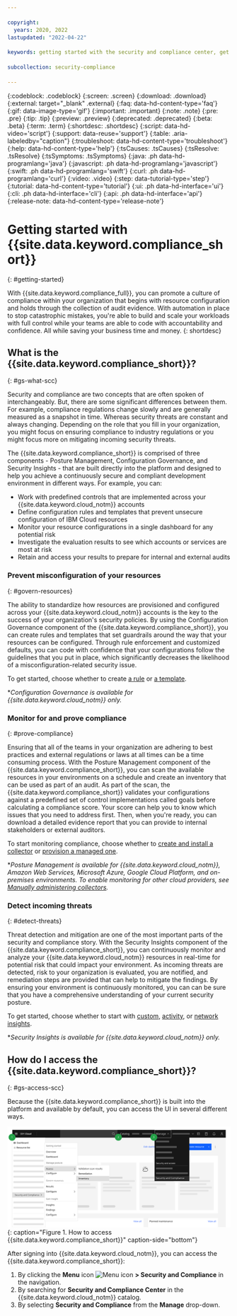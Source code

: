 ```yaml
---

copyright:
  years: 2020, 2022
lastupdated: "2022-04-22"

keywords: getting started with the security and compliance center, get started, security, compliance

subcollection: security-compliance

---
```


{:codeblock: .codeblock}
{:screen: .screen}
{:download: .download}
{:external: target="_blank" .external}
{:faq: data-hd-content-type='faq'}
{:gif: data-image-type='gif'}
{:important: .important}
{:note: .note}
{:pre: .pre}
{:tip: .tip}
{:preview: .preview}
{:deprecated: .deprecated}
{:beta: .beta}
{:term: .term}
{:shortdesc: .shortdesc}
{:script: data-hd-video='script'}
{:support: data-reuse='support'}
{:table: .aria-labeledby="caption"}
{:troubleshoot: data-hd-content-type='troubleshoot'}
{:help: data-hd-content-type='help'}
{:tsCauses: .tsCauses}
{:tsResolve: .tsResolve}
{:tsSymptoms: .tsSymptoms}
{:java: .ph data-hd-programlang='java'}
{:javascript: .ph data-hd-programlang='javascript'}
{:swift: .ph data-hd-programlang='swift'}
{:curl: .ph data-hd-programlang='curl'}
{:video: .video}
{:step: data-tutorial-type='step'}
{:tutorial: data-hd-content-type='tutorial'}
{:ui: .ph data-hd-interface='ui'}
{:cli: .ph data-hd-interface='cli'}
{:api: .ph data-hd-interface='api'}
{:release-note: data-hd-content-type='release-note'}

# Getting started with {{site.data.keyword.compliance_short}}
{: #getting-started}

With {{site.data.keyword.compliance_full}}, you can promote a culture of compliance within your organization that begins with resource configuration and holds through the collection of audit evidence. With automation in place to stop catastrophic mistakes, you're able to build and scale your workloads with full control while your teams are able to code with accountability and confidence. All while saving your business time and money.
{: shortdesc}



## What is the {{site.data.keyword.compliance_short}}?
{: #gs-what-scc}

Security and compliance are two concepts that are often spoken of interchangeably. But, there are some significant differences between them. For example, compliance regulations change slowly and are generally measured as a snapshot in time. Whereas security threats are constant and always changing. Depending on the role that you fill in your organization, you might focus on ensuring compliance to industry regulations or you might focus more on mitigating incoming security threats.

The {{site.data.keyword.compliance_short}} is comprised of three components - Posture Management, Configuration Governance, and Security Insights - that are built directly into the platform and designed to help you achieve a continuously secure and compliant development environment in different ways. For example, you can:

* Work with predefined controls that are implemented across your {{site.data.keyword.cloud_notm}} accounts
* Define configuration rules and templates that prevent unsecure configuration of IBM Cloud resources
* Monitor your resource configurations in a single dashboard for any potential risk
* Investigate the evaluation results to see which accounts or services are most at risk
* Retain and access your results to prepare for internal and external audits


### Prevent misconfiguration of your resources
{: #govern-resources}

The ability to standardize how resources are provisioned and configured across your {{site.data.keyword.cloud_notm}} accounts is the key to the success of your organization's security policies. By using the Configuration Governance component of the {{site.data.keyword.compliance_short}}, you can create rules and templates that set guardrails around the way that your resources can be configured. Through rule enforcement and customized defaults, you can code with confidence that your configurations follow the guidelines that you put in place, which significantly decreases the likelihood of a misconfiguration-related security issue.

To get started, choose whether to create [a rule](/docs/security-compliance?topic=security-compliance-rules-define) or [a template](/docs/security-compliance?topic=security-compliance-templates-define).

&ast;*Configuration Governance is available for {{site.data.keyword.cloud_notm}} only.*

### Monitor for and prove compliance
{: #prove-compliance}

Ensuring that all of the teams in your organization are adhering to best practices and external regulations or laws at all times can be a time consuming process. With the Posture Management component of the {{site.data.keyword.compliance_short}}, you can scan the available resources in your environments on a schedule and create an inventory that can be used as part of an audit. As part of the scan, the {{site.data.keyword.compliance_short}} validates your configurations against a predefined set of control implementations called goals before calculating a compliance score. Your score can help you to know which issues that you need to address first. Then, when you're ready, you can download a detailed evidence report that you can provide to internal stakeholders or external auditors.

To start monitoring compliance, choose whether to [create and install a collector](/docs/security-compliance?topic=security-compliance-ibm-customer-collector) or [provision a managed one](/docs/security-compliance?topic=security-compliance-monitor-ibm-collector).

&ast;*Posture Management is available for {{site.data.keyword.cloud_notm}}, Amazon Web Services, Microsoft Azure, Google Cloud Platform, and on-premises environments. To enable monitoring for other cloud providers, see [Manually administering collectors](/docs/security-compliance?topic=security-compliance-collector-manual).*



### Detect incoming threats
{: #detect-threats}

Threat detection and mitigation are one of the most important parts of the security and compliance story. With the Security Insights component of the {{site.data.keyword.compliance_short}}, you can continuously monitor and analyze your {{site.data.keyword.cloud_notm}} resources in real-time for potential risk that could impact your environment. As incoming threats are detected, risk to your organization is evaluated, you are notified, and remediation steps are provided that can help to mitigate the findings. By ensuring your environment is continuously monitored, you can can be sure that you have a comprehensive understanding of your current security posture.

To get started, choose whether to start with [custom](/docs/security-compliance?topic=security-compliance-setup_custom), [activity](/docs/security-compliance?topic=security-compliance-setup-activity), or [network insights](/docs/security-compliance?topic=security-compliance-setup-network).

&ast;*Security Insights is available for {{site.data.keyword.cloud_notm}} only.*



## How do I access the {{site.data.keyword.compliance_short}}?
{: #gs-access-scc}

Because the {{site.data.keyword.compliance_short}} is built into the platform and available by default, you can access the UI in several different ways.


![The diagram shows the three different ways in which you can access the Security and Compliance Center UI.](images/get-started-ui.svg){: caption="Figure 1. How to access {{site.data.keyword.compliance_short}}" caption-side="bottom"}


After signing into {{site.data.keyword.cloud_notm}}, you can access the {{site.data.keyword.compliance_short}}:

1. By clicking the **Menu** icon ![Menu icon](../icons/icon_hamburger.svg) **> Security and Compliance** in the navigation.
2. By searching for **Security and Compliance Center** in the {{site.data.keyword.cloud_notm}} catalog.
3. By selecting **Security and Compliance** from the **Manage** drop-down.


